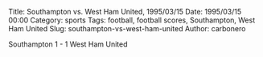 Title: Southampton vs. West Ham United, 1995/03/15
Date: 1995/03/15 00:00
Category: sports
Tags: football, football scores, Southampton, West Ham United
Slug: southampton-vs-west-ham-united
Author: carbonero


Southampton 1 - 1 West Ham United
